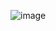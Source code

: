 ![image](https://user-images.githubusercontent.com/993459/130832740-840172f5-f7f6-42ba-a94f-b81de568c318.png)
